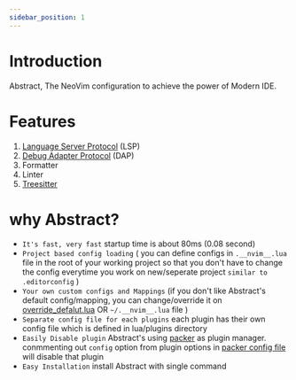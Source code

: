 ```yaml
---
sidebar_position: 1
---
```


# Introduction

Abstract, The NeoVim configuration to achieve the power of Modern IDE.


# Features

1. [Language Server Protocol](https://docs.microsoft.com/en-us/visualstudio/extensibility/language-server-protocol?view=vs-2022) (LSP)
2. [Debug Adapter Protocol](https://microsoft.github.io/debug-adapter-protocol/overview) (DAP)
3. Formatter
5. Linter
6. [Treesitter](https://tree-sitter.github.io/tree-sitter/)


# why Abstract?

- `It's fast, very fast` startup time is about 80ms (0.08 second)
- `Project based config loading` ( you can define configs in `.__nvim__.lua` file in the root of your working project so that you don't have to change the config everytime you work on new/seperate project `similar to .editorconfig` )
- `Your own custom configs and Mappings` (if you don't like Abstract's default config/mapping, you can change/override it on [override_defalut.lua](https://github.com/Abstract-IDE/Abstract/blob/main/lua/customs/override_defalut.lua) OR `~/.__nvim__.lua` file )
- `Separate config file for each plugins` each plugin has their own config file which is defined in lua/plugins directory
- `Easily Disable plugin` Abstract's using [packer](https://github.com/wbthomason/packer.nvim) as plugin manager. conmmenting out `config` option from plugin options in [packer config file](https://github.com/Abstract-IDE/Abstract/blob/main/lua/plugins/packer_nvim.lua) will disable that plugin
- `Easy Installation` install Abstract with single command

